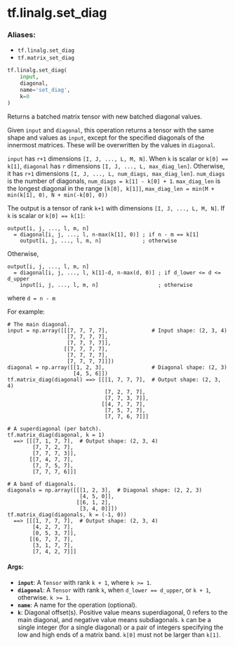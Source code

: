 <div itemscope itemtype="http://developers.google.com/ReferenceObject">
<meta itemprop="name" content="tf.linalg.set_diag" />
<meta itemprop="path" content="Stable" />
</div>

# tf.linalg.set_diag

### Aliases:

* `tf.linalg.set_diag`
* `tf.matrix_set_diag`

``` python
tf.linalg.set_diag(
    input,
    diagonal,
    name='set_diag',
    k=0
)
```

Returns a batched matrix tensor with new batched diagonal values.

Given `input` and `diagonal`, this operation returns a tensor with the
same shape and values as `input`, except for the specified diagonals of the
innermost matrices. These will be overwritten by the values in `diagonal`.

`input` has `r+1` dimensions `[I, J, ..., L, M, N]`. When `k` is scalar or
`k[0] == k[1]`, `diagonal` has `r` dimensions `[I, J, ..., L, max_diag_len]`.
Otherwise, it has `r+1` dimensions `[I, J, ..., L, num_diags, max_diag_len]`.
`num_diags` is the number of diagonals, `num_diags = k[1] - k[0] + 1`.
`max_diag_len` is the longest diagonal in the range `[k[0], k[1]]`,
`max_diag_len = min(M + min(k[1], 0), N + min(-k[0], 0))`

The output is a tensor of rank `k+1` with dimensions `[I, J, ..., L, M, N]`.
If `k` is scalar or `k[0] == k[1]`:

```
output[i, j, ..., l, m, n]
  = diagonal[i, j, ..., l, n-max(k[1], 0)] ; if n - m == k[1]
    output[i, j, ..., l, m, n]             ; otherwise
```

Otherwise,

```
output[i, j, ..., l, m, n]
  = diagonal[i, j, ..., l, k[1]-d, n-max(d, 0)] ; if d_lower <= d <= d_upper
    input[i, j, ..., l, m, n]                   ; otherwise
```
where `d = n - m`

For example:

```
# The main diagonal.
input = np.array([[[7, 7, 7, 7],              # Input shape: (2, 3, 4)
                   [7, 7, 7, 7],
                   [7, 7, 7, 7]],
                  [[7, 7, 7, 7],
                   [7, 7, 7, 7],
                   [7, 7, 7, 7]]])
diagonal = np.array([[1, 2, 3],               # Diagonal shape: (2, 3)
                     [4, 5, 6]])
tf.matrix_diag(diagonal) ==> [[[1, 7, 7, 7],  # Output shape: (2, 3, 4)
                               [7, 2, 7, 7],
                               [7, 7, 3, 7]],
                              [[4, 7, 7, 7],
                               [7, 5, 7, 7],
                               [7, 7, 6, 7]]]

# A superdiagonal (per batch).
tf.matrix_diag(diagonal, k = 1)
  ==> [[[7, 1, 7, 7],  # Output shape: (2, 3, 4)
        [7, 7, 2, 7],
        [7, 7, 7, 3]],
       [[7, 4, 7, 7],
        [7, 7, 5, 7],
        [7, 7, 7, 6]]]

# A band of diagonals.
diagonals = np.array([[[1, 2, 3],  # Diagonal shape: (2, 2, 3)
                       [4, 5, 0]],
                      [[6, 1, 2],
                       [3, 4, 0]]])
tf.matrix_diag(diagonals, k = (-1, 0))
  ==> [[[1, 7, 7, 7],  # Output shape: (2, 3, 4)
        [4, 2, 7, 7],
        [0, 5, 3, 7]],
       [[6, 7, 7, 7],
        [3, 1, 7, 7],
        [7, 4, 2, 7]]]

```

#### Args:

* <b>`input`</b>: A `Tensor` with rank `k + 1`, where `k >= 1`.
* <b>`diagonal`</b>:  A `Tensor` with rank `k`, when `d_lower == d_upper`, or `k + 1`,
    otherwise. `k >= 1`.
* <b>`name`</b>: A name for the operation (optional).
* <b>`k`</b>: Diagonal offset(s). Positive value means superdiagonal, 0 refers to the
    main diagonal, and negative value means subdiagonals. `k` can be a single
    integer (for a single diagonal) or a pair of integers specifying the low
    and high ends of a matrix band. `k[0]` must not be larger than `k[1]`.